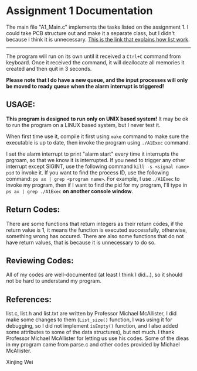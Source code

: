 Assignment 1 Documentation
===
The main file "A1_Main.c" implements the tasks listed on the assignment 1.
I could take PCB structure out and make it a separate class, but I didn't
because I think it is unnecessary. [This is the link that explains how list work](list.md).
***
The program will run on its own until it received a `Ctrl+C` command from
keyboard. Once it received the command, it will deallocate all memories it
created and then quit in 3 seconds.

**Please note that I do have a new queue, and the input processes will only be
moved to ready queue when the alarm interrupt is triggered!**

USAGE:
--------
**This program is designed to run only on UNIX based system!** It may be ok to run the program on a LINUX based system, but I never test it.

When first time use it, compile it first using `make` command to make sure the
executable is up to date, then invoke the program using `./A1Exec` command.

I set the alarm interrupt to print "alarm start" every time it interrupts the
prgroam, so that we know it is interrupted. If you need to trigger any other
interrupt except SIGINT, use the following command `kill -s <signal name> pid`
to invoke it. If you want to find the process ID, use the following command: 
`ps ax | grep <program name>`. For example, I use `./A1Exec` to invoke my program, 
then if I want to find the pid for my program, I'll type in `ps ax | grep ./A1Exec` 
**on another console window**.

Return Codes:
--------
There are some functions that return integers as their return codes, if the
return value is 1, it means the function is executed successfully, otherwise,
something wrong has occured. There are also some functions that do not have
return values, that is because it is unnecessary to do so.

Reviewing Codes:
--------
All of my codes are well-documented (at least I think I did...), so it should
not be hard to understand my program.

References:
--------
list.c, list.h and list.txt are written by Professor Michael McAllister, I did
make some changes to them (`List_size()` function, I was using it for debugging,
so I did not implement `isEmpty()` function, and I also added some attributes to
some of the data structures), but not much. I thank Professor Michael
McAllister for letting us use his codes. Some of the dieas in my program came
from parse.c and other codes provided by Michael McAllister.


Xinjing Wei



